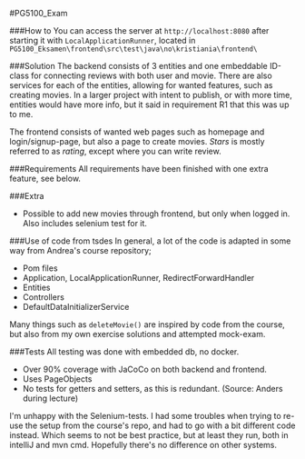 #PG5100_Exam

###How to
You can access the server at `http://localhost:8080` after starting it with `LocalApplicationRunner`, located in `PG5100_Eksamen\frontend\src\test\java\no\kristiania\frontend\`

###Solution
The backend consists of 3 entities and one embeddable ID-class for connecting reviews with both user and movie. There are also services for each of the entities, allowing for wanted features, such as creating movies. In a larger project with intent to publish, or with more time, entities would have more info, but it said in requirement R1 that this was up to me. 

The frontend consists of wanted web pages such as homepage and login/signup-page, but also a page to create movies. *Stars* is mostly referred to as *rating*, except where you can write review.


###Requirements
All requirements have been finished with one extra feature, see below.

###Extra
- Possible to add new movies through frontend, but only when logged in. Also includes selenium test for it.

###Use of code from tsdes
In general, a lot of the code is adapted in some way from Andrea's course repository;
- Pom files 
- Application, LocalApplicationRunner, RedirectForwardHandler
- Entities
- Controllers
- DefaultDataInitializerService

Many things such as `deleteMovie()` are inspired by code from the course, but also from my own exercise solutions and attempted mock-exam.


###Tests
All testing was done with embedded db, no docker.
- Over 90% coverage with JaCoCo on both backend and frontend.
- Uses PageObjects
- No tests for getters and setters, as this is redundant. (Source: Anders during lecture)

I'm unhappy with the Selenium-tests. I had some troubles when trying to re-use the setup from the course's repo, and had to go with a bit different code instead. Which seems to not be best practice, but at least they run, both in intelliJ and mvn cmd. Hopefully there's no difference on other systems. 